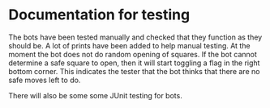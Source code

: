 # Documentation for testing

The bots have been tested manually and checked that they function as they should be. A lot of prints have been added to help manual testing. At the moment the bot does not do random opening of squares. If the bot cannot determine a safe square to open, then it will start toggling a flag in the right bottom corner. This indicates the tester that the bot thinks that there are no safe moves left to do.

There will also be some some JUnit testing for bots.
